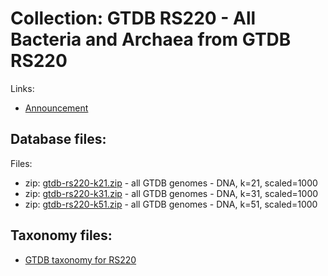# Collection: GTDB RS220 - All Bacteria and Archaea from GTDB RS220

Links:
* [Announcement](https://forum.gtdb.ecogenomic.org/t/announcing-gtdb-r09-rs220/595)

## Database files:

Files:

* zip: [gtdb-rs220-k21.zip](https://farm.cse.ucdavis.edu/~ctbrown/sourmash-db/gtdb-rs220/gtdb-rs220-k21.zip) - all GTDB genomes - DNA, k=21, scaled=1000
* zip: [gtdb-rs220-k31.zip](https://farm.cse.ucdavis.edu/~ctbrown/sourmash-db/gtdb-rs220/gtdb-rs220-k31.zip) - all GTDB genomes - DNA, k=31, scaled=1000
* zip: [gtdb-rs220-k51.zip](https://farm.cse.ucdavis.edu/~ctbrown/sourmash-db/gtdb-rs220/gtdb-rs220-k51.zip) - all GTDB genomes - DNA, k=51, scaled=1000



## Taxonomy files:

* [GTDB taxonomy for RS220](https://farm.cse.ucdavis.edu/~ctbrown/sourmash-db/gtdb-rs220.lineages.csv)
